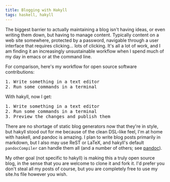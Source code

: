 ```yaml
---
title: Blogging with Hakyll
tags: haskell, hakyll
---
```


The biggest barrier to actually maintaining a blog isn't having ideas, or even
writing them down, but having to manage content. Typically content on a web site
somewhere, protected by a password, navigable through a user interface that
requires clicking... lots of clicking. It's all a lot of work, and I am finding
it an increasingly unsustainable workflow when I spend much of my day in emacs
or at the command line.

For comparison, here's my workflow for open source software
contributions:

<pre>
1. Write something in a text editor
2. Run some commands in a terminal
</pre>

With hakyll, now I get:

<pre>
1. Write something in a text editor
2. Run some commands in a terminal
3. Preview the changes and publish them
</pre>

There are no shortage of static blog generators now that they're in style,
but hakyll stood out for me because of the clean DSL-like feel, I'm at home
with haskell, and pandoc is amazing. I plan to write blog posts primarily in
markdown, but I also may use ReST or LaTeX, and hakyll's default
`pandocCompiler` can handle them all (and a number of others; see
[pandoc](http://johnmacfarlane.net/pandoc/)).

My other goal (not specific to hakyll) is making this a truly open source blog,
in the sense that you are welcome to clone it and fork it. I'd prefer you don't
steal all my posts of course, but you are completely free to use my site.hs file
however you wish.

